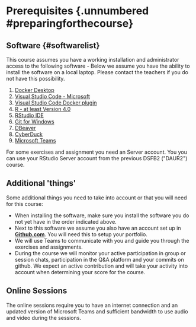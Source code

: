 # Prerequisites {.unnumbered #preparingforthecourse}

<!-- unnumbered + label should work but it doesn't -->
<!-- https://bookdown.org/yihui/rmarkdown-cookbook/unnumbered-sections.html -->



## Software {#softwarelist}
This course assumes you have a working installation and administrator access to the following software - Below we assume you have the ability to install the software on a local laptop. Please contact the teachers if you do not have this possibility. 

 1. [Docker Desktop](https://www.docker.com/get-started)
 1. [Visual Studio Code - Microsoft](https://code.visualstudio.com/)
 1. [Visual Studio Code Docker plugin](https://code.visualstudio.com/)
 1. [R - at least Version 4.0](https://cran.r-project.org/)
 1. [RStudio IDE](https://rstudio.com/products/rstudio/download/)
 1. [Git for Windows](https://git-scm.com/download/win)
 1. [DBeaver](https://dbeaver.io/)
 1. [CyberDuck](https://cyberduck.io/)
 1. [Microsoft Teams](https://www.microsoft.com/nl-nl/microsoft-teams/group-chat-software)

For some exercises and assignment you need an Server account. You you can use your RStudio Server account from the previous DSFB2 ("DAUR2") course.

## Additional 'things'

Some additional things you need to take into account or that you will need for this course:

 - When installing the software, make sure you install the software you do not yet have in the order indicated above.
 - Next to this software we assume you also have an account set up in [**Github.com**](https://github.com/). You will need this to setup your portfolio.
 - We will use Teams to communicate with you and guide you through the exercises and assignments. 
 - During the course we will monitor your active participation in group or session chats, participation in the Q&A platform and your commits on github. We expect an active contribution and will take your activity into account when determining your score for the course. 

## Online Sessions
The online sessions require you to have an internet connection and an updated version of Microsoft Teams and sufficient bandwidth to use audio and video during the sessions.



